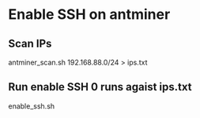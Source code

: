 # Enable SSH on antminer 


## Scan IPs 

antminer_scan.sh 192.168.88.0/24 > ips.txt


## Run enable SSH 0 runs agaist ips.txt

enable_ssh.sh
